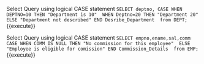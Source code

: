 
Select Query using logical CASE statement `SELECT deptno,
CASE WHEN DEPTNO=10 THEN "Department is 10" 
     WHEN Deptno=20 THEN "Department 20" 
     ELSE "Department not described"
END Desribe_Department 
from DEPT;`{{execute}}


Select Query using logical CASE statement `SELECT empno,ename,sal,comm
CASE WHEN COMM IS NULL THEN "No commission for this employee" 
     ELSE "Employee is eligible for comission"
END Commission_Details 
from EMP;`{{execute}}
